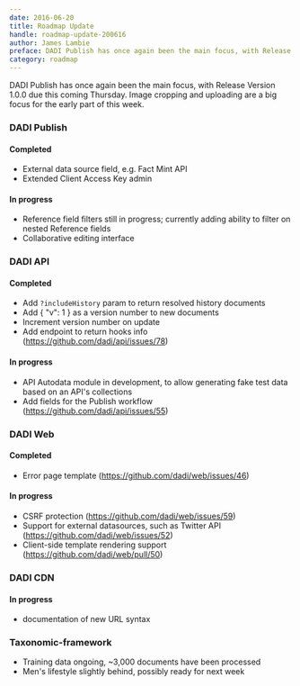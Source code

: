 ```yaml
---
date: 2016-06-20
title: Roadmap Update
handle: roadmap-update-200616
author: James Lambie
preface: DADI Publish has once again been the main focus, with Release Version 1.0.0 due this coming Thursday.
category: roadmap
---
```


DADI Publish has once again been the main focus, with Release Version 1.0.0 due this coming Thursday. Image cropping and uploading are a big focus for the early part of this week.

### DADI Publish

#### Completed

* External data source field, e.g. Fact Mint API
* Extended Client Access Key admin

#### In progress

* Reference field filters still in progress; currently adding ability to filter
 on nested Reference fields
* Collaborative editing interface

### DADI API

#### Completed

* Add `?includeHistory` param to return resolved history documents
* Add { "v": 1 } as a version number to new documents
* Increment version number on update
* Add endpoint to return hooks info (https://github.com/dadi/api/issues/78)

#### In progress

* API Autodata module in development, to allow generating fake test data based on
an API's collections
* Add fields for the Publish workflow (https://github.com/dadi/api/issues/55)

### DADI Web

#### Completed

* Error page template (https://github.com/dadi/web/issues/46)

#### In progress

* CSRF protection (https://github.com/dadi/web/issues/59)
* Support for external datasources, such as Twitter API (https://github.com/dadi/web/issues/52)
* Client-side template rendering support (https://github.com/dadi/web/pull/50)

### DADI CDN

#### In progress

* documentation of new URL syntax

### Taxonomic-framework

* Training data ongoing, ~3,000 documents have been processed
* Men's lifestyle slightly behind, possibly ready for next week
